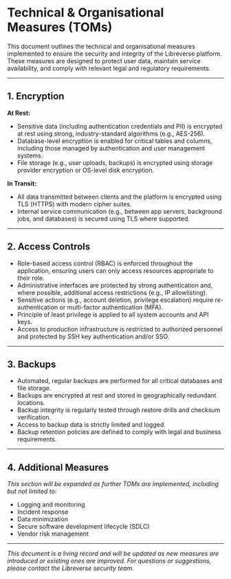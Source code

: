 # Technical & Organisational Measures (TOMs)

This document outlines the technical and organisational measures implemented to ensure the security and integrity of the Libreverse platform. These measures are designed to protect user data, maintain service availability, and comply with relevant legal and regulatory requirements.

---

## 1. Encryption

**At Rest:**

- Sensitive data (including authentication credentials and PII) is encrypted at rest using strong, industry-standard algorithms (e.g., AES-256).
- Database-level encryption is enabled for critical tables and columns, including those managed by authentication and user management systems.
- File storage (e.g., user uploads, backups) is encrypted using storage provider encryption or OS-level disk encryption.

**In Transit:**

- All data transmitted between clients and the platform is encrypted using TLS (HTTPS) with modern cipher suites.
- Internal service communication (e.g., between app servers, background jobs, and databases) is secured using TLS where supported.

---

## 2. Access Controls

- Role-based access control (RBAC) is enforced throughout the application, ensuring users can only access resources appropriate to their role.
- Administrative interfaces are protected by strong authentication and, where possible, additional access restrictions (e.g., IP allowlisting).
- Sensitive actions (e.g., account deletion, privilege escalation) require re-authentication or multi-factor authentication (MFA).
- Principle of least privilege is applied to all system accounts and API keys.
- Access to production infrastructure is restricted to authorized personnel and protected by SSH key authentication and/or SSO.

---

## 3. Backups

- Automated, regular backups are performed for all critical databases and file storage.
- Backups are encrypted at rest and stored in geographically redundant locations.
- Backup integrity is regularly tested through restore drills and checksum verification.
- Access to backup data is strictly limited and logged.
- Backup retention policies are defined to comply with legal and business requirements.

---

## 4. Additional Measures

_This section will be expanded as further TOMs are implemented, including but not limited to:_

- Logging and monitoring
- Incident response
- Data minimization
- Secure software development lifecycle (SDLC)
- Vendor risk management

---

_This document is a living record and will be updated as new measures are introduced or existing ones are improved. For questions or suggestions, please contact the Libreverse security team._
